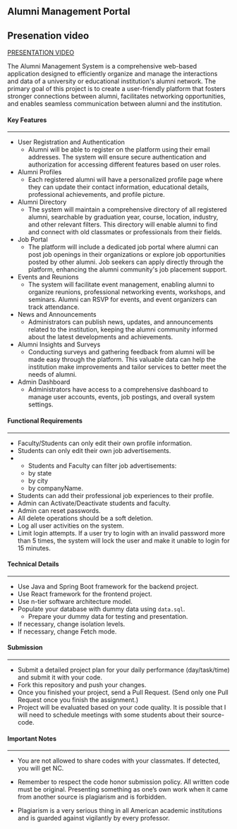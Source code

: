 
## Alumni Management Portal

## Presenation video
[PRESENTATION VIDEO](https://mum0-my.sharepoint.com/:v:/g/personal/goitum_h_tesfamaryam_miu_edu/EYd2zZ60i4VHm3WAbjqELdABpUJAOmnXyOsRF-aoUmN-Ag)
 
The Alumni Management System is a comprehensive web-based application designed to efficiently organize and manage the interactions and data of a university or educational institution's alumni network. The primary goal of this project is to create a user-friendly platform that fosters stronger connections between alumni, facilitates networking opportunities, and enables seamless communication between alumni and the institution.

####  Key Features
--- 
* User Registration and Authentication
	* Alumni will be able to register on the platform using their email addresses. The system will ensure secure authentication and authorization for accessing different features based on user roles.
* Alumni Profiles
	* Each registered alumni will have a personalized profile page where they can update their contact information, educational details, professional achievements, and profile picture.
*  Alumni Directory
	* The system will maintain a comprehensive directory of all registered alumni, searchable by graduation year, course, location, industry, and other relevant filters. This directory will enable alumni to find and connect with old classmates or professionals from their fields.
* Job Portal
	* The platform will include a dedicated job portal where alumni can post job openings in their organizations or explore job opportunities posted by other alumni. Job seekers can apply directly through the platform, enhancing the alumni community's job placement support.
* Events and Reunions
	* The system will facilitate event management, enabling alumni to organize reunions, professional networking events, workshops, and seminars. Alumni can RSVP for events, and event organizers can track attendance.
* News and Announcements
	* Administrators can publish news, updates, and announcements related to the institution, keeping the alumni community informed about the latest developments and achievements.
* Alumni Insights and Surveys
	* Conducting surveys and gathering feedback from alumni will be made easy through the platform. This valuable data can help the institution make improvements and tailor services to better meet the needs of alumni.
* Admin Dashboard
	* Administrators have access to a comprehensive dashboard to manage user accounts, events, job postings, and overall system settings.
	
####  Functional  Requirements
---
* Faculty/Students can only edit their own profile information.
* Students can only edit their own job advertisements.
* -   Students and Faculty can filter job advertisements:
    -   by state
    -   by city
    -   by companyName.
 * Students can add their professional job experiences to their profile.
 * Admin can Activate/Deactivate students and faculty.
 * Admin can reset passwords.
 * All delete operations should be a soft deletion.
 * Log all user activities on the system.
 * Limit login attempts. If a user try to login with an invalid password more than 5 times, the system will lock the user and make it unable to login for 15 minutes.

#### Technical Details
---
* Use Java and Spring Boot framework for the backend project.
* Use React framework for the frontend project.
* Use n-tier software architecture model.
* Populate your database with dummy data using `data.sql`.
	* Prepare your dummy data for testing and presentation.
* If necessary, change isolation levels.
* If necessary, change Fetch mode.


#### Submission
---
* Submit a detailed project plan for your daily performance (day/task/time) and submit it with your code.
* Fork this repository and push your changes.
* Once you finished your project, send a Pull Request. (Send only one Pull Request once you finish the assignment.)
* Project will be evaluated based on your code quality. It is possible that I will need to schedule meetings with some students about their source-code.

#### Important Notes
---
* You are not allowed to share codes with your classmates. If detected, you will get NC.
 
* Remember to respect the code honor submission policy. All written code must be original. Presenting something as one’s own work when it came from another source is plagiarism and is forbidden.
    
* Plagiarism is a very serious thing in all American academic institutions and is guarded against vigilantly by every professor.
 

